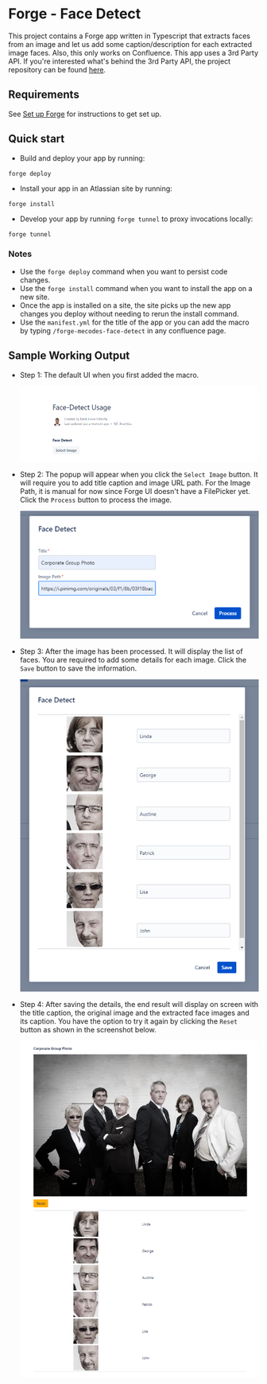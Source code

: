 # Forge - Face Detect

This project contains a Forge app written in Typescript that extracts faces from an image and let us add some caption/description for each extracted image faces. Also, this only works on Confluence. This app uses a 3rd Party API. If you're interested what's behind the 3rd Party API, the project repository can be found [here](https://github.com/mecvillarina/forge-mecodes-face-ocr-api).

## Requirements

See [Set up Forge](https://developer.atlassian.com/platform/forge/set-up-forge/) for instructions to get set up.

## Quick start

- Build and deploy your app by running:

```
forge deploy
```

- Install your app in an Atlassian site by running:

```
forge install
```

- Develop your app by running `forge tunnel` to proxy invocations locally:

```
forge tunnel
```

### Notes

- Use the `forge deploy` command when you want to persist code changes.
- Use the `forge install` command when you want to install the app on a new site.
- Once the app is installed on a site, the site picks up the new app changes you deploy without needing to rerun the install command.
- Use the `manifest.yml` for the title of the app or you can add the macro by typing `/forge-mecodes-face-detect` in any confluence page.

## Sample Working Output

- Step 1: The default UI when you first added the macro.

  ![alt text](https://github.com/mecvillarina/forge-mecodes-face-detect/raw/master/assets/ss1.PNG "Screenshot 1")

- Step 2: The popup will appear when you click the `Select Image` button. It will require you to add title caption and image URL path. For the Image Path, it is manual for now since Forge UI doesn't have a FilePicker yet. Click the `Process` button to process the image.

  ![alt text](https://github.com/mecvillarina/forge-mecodes-face-detect/raw/master/assets/ss2.PNG "Screenshot 2")

- Step 3: After the image has been processed. It will display the list of faces. You are required to add some details for each image. Click the `Save` button to save the information.

  ![alt text](https://github.com/mecvillarina/forge-mecodes-face-detect/raw/master/assets/ss3.PNG "Screenshot 3")

- Step 4: After saving the details, the end result will display on screen with the title caption, the original image and the extracted face images and its caption. You have the option to try it again by clicking the `Reset` button as shown in the screenshot below.

  ![alt text](https://github.com/mecvillarina/forge-mecodes-face-detect/raw/master/assets/ss4.PNG "Screenshot 4")
